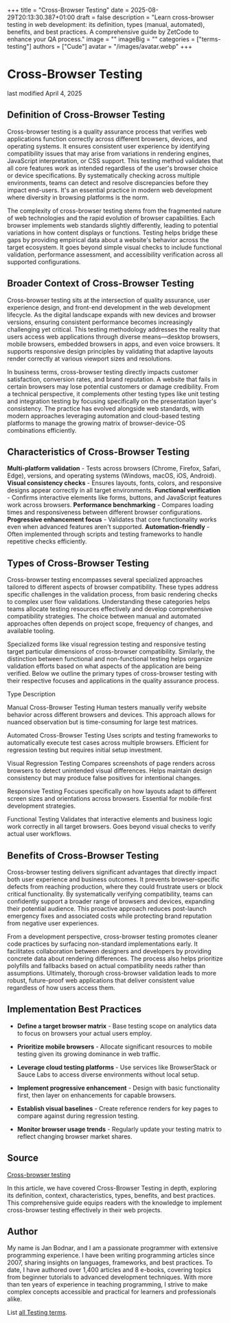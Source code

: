 +++
title = "Cross-Browser Testing"
date = 2025-08-29T20:13:30.387+01:00
draft = false
description = "Learn cross-browser testing in web development: its definition, types (manual, automated), benefits, and best practices. A comprehensive guide by ZetCode to enhance your QA process."
image = ""
imageBig = ""
categories = ["terms-testing"]
authors = ["Cude"]
avatar = "/images/avatar.webp"
+++

# Cross-Browser Testing

last modified April 4, 2025

## Definition of Cross-Browser Testing

Cross-browser testing is a quality assurance process that verifies web
applications function correctly across different browsers, devices, and operating
systems. It ensures consistent user experience by identifying compatibility
issues that may arise from variations in rendering engines, JavaScript
interpretation, or CSS support. This testing method validates that all core
features work as intended regardless of the user's browser choice or device
specifications. By systematically checking across multiple environments, teams
can detect and resolve discrepancies before they impact end-users. It's an
essential practice in modern web development where diversity in browsing
platforms is the norm.

The complexity of cross-browser testing stems from the fragmented nature of web
technologies and the rapid evolution of browser capabilities. Each browser
implements web standards slightly differently, leading to potential variations
in how content displays or functions. Testing helps bridge these gaps by
providing empirical data about a website's behavior across the target ecosystem.
It goes beyond simple visual checks to include functional validation,
performance assessment, and accessibility verification across all supported
configurations.

## Broader Context of Cross-Browser Testing

Cross-browser testing sits at the intersection of quality assurance, user
experience design, and front-end development in the web development lifecycle.
As the digital landscape expands with new devices and browser versions, ensuring
consistent performance becomes increasingly challenging yet critical. This
testing methodology addresses the reality that users access web applications
through diverse means—desktop browsers, mobile browsers, embedded browsers in
apps, and even voice browsers. It supports responsive design principles by
validating that adaptive layouts render correctly at various viewport sizes and
resolutions.

In business terms, cross-browser testing directly impacts customer satisfaction,
conversion rates, and brand reputation. A website that fails in certain
browsers may lose potential customers or damage credibility. From a technical
perspective, it complements other testing types like unit testing and
integration testing by focusing specifically on the presentation layer's
consistency. The practice has evolved alongside web standards, with modern
approaches leveraging automation and cloud-based testing platforms to manage the
growing matrix of browser-device-OS combinations efficiently.

## Characteristics of Cross-Browser Testing

**Multi-platform validation** - Tests across browsers (Chrome,
Firefox, Safari, Edge), versions, and operating systems (Windows, macOS, iOS,
Android).
**Visual consistency checks** - Ensures layouts, fonts, colors,
and responsive designs appear correctly in all target environments.
**Functional verification** - Confirms interactive elements like
forms, buttons, and JavaScript features work across browsers.
**Performance benchmarking** - Compares loading times and
responsiveness between different browser configurations.
**Progressive enhancement focus** - Validates that core
functionality works even when advanced features aren't supported.
**Automation-friendly** - Often implemented through scripts and
testing frameworks to handle repetitive checks efficiently.

## Types of Cross-Browser Testing

Cross-browser testing encompasses several specialized approaches tailored to
different aspects of browser compatibility. These types address specific
challenges in the validation process, from basic rendering checks to complex
user flow validations. Understanding these categories helps teams allocate
testing resources effectively and develop comprehensive compatibility strategies.
The choice between manual and automated approaches often depends on project
scope, frequency of changes, and available tooling.

Specialized forms like visual regression testing and responsive testing target
particular dimensions of cross-browser compatibility. Similarly, the distinction
between functional and non-functional testing helps organize validation efforts
based on what aspects of the application are being verified. Below we outline
the primary types of cross-browser testing with their respective focuses and
applications in the quality assurance process.

Type
Description

Manual Cross-Browser Testing
Human testers manually verify website behavior across different browsers and
devices. This approach allows for nuanced observation but is time-consuming for
large test matrices.

Automated Cross-Browser Testing
Uses scripts and testing frameworks to automatically execute test cases
across multiple browsers. Efficient for regression testing but requires
initial setup investment.

Visual Regression Testing
Compares screenshots of page renders across browsers to detect unintended
visual differences. Helps maintain design consistency but may produce false
positives for intentional changes.

Responsive Testing
Focuses specifically on how layouts adapt to different screen sizes and
orientations across browsers. Essential for mobile-first development
strategies.

Functional Testing
Validates that interactive elements and business logic work correctly in all
target browsers. Goes beyond visual checks to verify actual user workflows.

## Benefits of Cross-Browser Testing

Cross-browser testing delivers significant advantages that directly impact both
user experience and business outcomes. It prevents browser-specific defects from
reaching production, where they could frustrate users or block critical
functionality. By systematically verifying compatibility, teams can confidently
support a broader range of browsers and devices, expanding their potential
audience. This proactive approach reduces post-launch emergency fixes and
associated costs while protecting brand reputation from negative user
experiences.

From a development perspective, cross-browser testing promotes cleaner code
practices by surfacing non-standard implementations early. It facilitates
collaboration between designers and developers by providing concrete data about
rendering differences. The process also helps prioritize polyfills and fallbacks
based on actual compatibility needs rather than assumptions. Ultimately, thorough
cross-browser validation leads to more robust, future-proof web applications
that deliver consistent value regardless of how users access them.

## Implementation Best Practices

- **Define a target browser matrix** - Base testing scope on analytics data to focus on browsers your actual users employ.

- **Prioritize mobile browsers** - Allocate significant resources to mobile testing given its growing dominance in web traffic.

- **Leverage cloud testing platforms** - Use services like BrowserStack or Sauce Labs to access diverse environments without local setup.

- **Implement progressive enhancement** - Design with basic functionality first, then layer on enhancements for capable browsers.

- **Establish visual baselines** - Create reference renders for key pages to compare against during regression testing.

- **Monitor browser usage trends** - Regularly update your testing matrix to reflect changing browser market shares.

## Source

[Cross-browser testing](https://en.wikipedia.org/wiki/Cross-browser_testing)

In this article, we have covered Cross-Browser Testing in depth, exploring its
definition, context, characteristics, types, benefits, and best practices. This
comprehensive guide equips readers with the knowledge to implement cross-browser
testing effectively in their web projects.

## Author

My name is Jan Bodnar, and I am a passionate programmer with extensive
programming experience. I have been writing programming articles since 2007,
sharing insights on languages, frameworks, and best practices. To date, I have
authored over 1,400 articles and 8 e-books, covering topics from beginner
tutorials to advanced development techniques. With more than ten years of
experience in teaching programming, I strive to make complex concepts accessible
and practical for learners and professionals alike.

List [all Testing terms](/all/#terms-test).